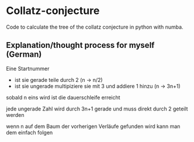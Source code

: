 # Collatz-conjecture

Code to calculate the tree of the collatz conjecture in python with numba.

## Explanation/thought process for myself (German)

Eine Startnummer
- ist sie gerade teile durch 2 (n -> n/2)
- ist sie ungerade multipiziere sie mit 3 und addiere 1 hinzu (n -> 3n+1)

sobald n eins wird ist die dauerschleife erreicht

jede ungerade Zahl wird durch 3n+1 gerade und muss direkt durch 2 geteilt werden

wenn n auf dem Baum der vorherigen Verläufe gefunden wird kann man dem einfach folgen